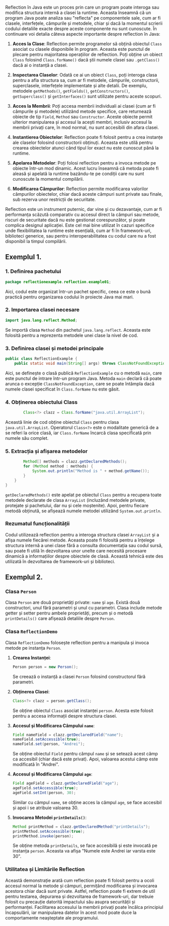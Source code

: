 Reflection în Java este un proces prin care un program poate interoga sau modifica structura internă a clasei la runtime. Aceasta înseamnă că un program Java poate analiza sau "reflecta" pe componentele sale, cum ar fi clasele, interfețele, câmpurile și metodele, chiar și dacă la momentul scrierii codului detaliile exacte despre aceste componente nu sunt cunoscute. În continuare voi detalia câteva aspecte importante despre reflection în Java:

1. **Acces la Clase**: Reflection permite programelor să obțină obiectul `Class` asociat cu clasele disponibile în program. Aceasta este punctul de plecare pentru majoritatea operațiilor de reflection. Poți obține un obiect `Class` folosind `Class.forName()` dacă știi numele clasei sau `.getClass()` dacă ai o instanță a clasei.

2. **Inspectarea Claselor**: Odată ce ai un obiect `Class`, poți interoga clasa pentru a afla structura sa, cum ar fi metodele, câmpurile, constructorii, superclasele, interfețele implementate și alte detalii. De exemplu, metodele `getMethods()`, `getFields()`, `getConstructors()`, `getSuperclass()` și `getInterfaces()` sunt utilizate pentru aceste scopuri.

3. **Acces la Membrii**: Poți accesa membrii individuali ai clasei (cum ar fi câmpurile și metodele) utilizând metode specifice, care returnează obiecte de tip `Field`, `Method` sau `Constructor`. Aceste obiecte permit ulterior manipularea și accesul la acești membri, inclusiv accesul la membrii privați care, în mod normal, nu sunt accesibili din afara clasei.

4. **Instantierea Obiectelor**: Reflection poate fi folosit pentru a crea instanțe ale claselor folosind constructorii obținuți. Aceasta este utilă pentru crearea obiectelor atunci când tipul lor exact nu este cunoscut până la runtime.

5. **Apelarea Metodelor**: Poți folosi reflection pentru a invoca metode pe obiecte într-un mod dinamic. Acest lucru înseamnă că metoda poate fi aleasă și apelată la runtime bazându-te pe condiții care nu sunt cunoscute la momentul compilării.

6. **Modificarea Câmpurilor**: Reflection permite modificarea valorilor câmpurilor obiectelor, chiar dacă aceste câmpuri sunt private sau finale, sub rezerva unor restricții de securitate.

Reflection este un instrument puternic, dar vine și cu dezavantaje, cum ar fi performanța scăzută comparativ cu accesul direct la câmpuri sau metode, riscuri de securitate dacă nu este gestionat corespunzător, și poate complica designul aplicației. Este cel mai bine utilizat în cazuri specifice unde flexibilitatea la runtime este esențială, cum ar fi în framework-uri, biblioteci generice, sau pentru interoperabilitatea cu codul care nu a fost disponibil la timpul compilării.

## Exemplul 1.

### 1. Definirea pachetului
```java
package reflectionexample.reflection.example01;
```
Aici, codul este organizat într-un pachet specific, ceea ce este o bună practică pentru organizarea codului în proiecte Java mai mari.

### 2. Importarea clasei necesare
```java
import java.lang.reflect.Method;
```
Se importă clasa `Method` din pachetul `java.lang.reflect`. Aceasta este folosită pentru a reprezenta metodele unei clase la nivel de cod.

### 3. Definirea clasei și metodei principale
```java
public class ReflectionExample {
    public static void main(String[] args) throws ClassNotFoundException {
```
Aici, se definește o clasă publică `ReflectionExample` cu o metodă `main`, care este punctul de intrare într-un program Java. Metoda `main` declară că poate arunca o excepție `ClassNotFoundException`, care se poate întâmpla dacă numele clasei specificat în `Class.forName` nu este găsit.

### 4. Obținerea obiectului Class
```java
        Class<?> clazz = Class.forName("java.util.ArrayList");
```
Această linie de cod obține obiectul `Class` pentru clasa `java.util.ArrayList`. Operatorul `Class<?>` este o modalitate generică de a se referi la orice clasă, iar `Class.forName` încarcă clasa specificată prin numele său complet.

### 5. Extracția și afișarea metodelor
```java
        Method[] methods = clazz.getDeclaredMethods();
        for (Method method : methods) {
            System.out.println("Method is " + method.getName());
        }
    }
}
```
`getDeclaredMethods()` este apelat pe obiectul `Class` pentru a recupera toate metodele declarate de clasa `ArrayList` (incluzând metodele private, protejate și pachetului, dar nu și cele moștenite). Apoi, pentru fiecare metodă obținută, se afișează numele metodei utilizând `System.out.println`.

### Rezumatul funcționalității
Codul utilizează reflection pentru a interoga structura clasei `ArrayList` și a afișa numele fiecărei metode. Aceasta poate fi folosită pentru a înțelege structura internă a unei clase fără a consulta documentația sau codul sursă, sau poate fi utilă în dezvoltarea unor unelte care necesită procesare dinamică a informațiilor despre obiectele de clasă. Această tehnică este des utilizată în dezvoltarea de framework-uri și biblioteci.

## Exemplul 2.

### Clasa `Person`
Clasa `Person` are două proprietăți private: `name` și `age`. Există două constructori, unul fără parametri și unul cu parametri. Clasa include metode getter și setter pentru ambele proprietăți, precum și o metodă `printDetails()` care afișează detaliile despre `Person`.

### Clasa `ReflectionDemo`
Clasa `ReflectionDemo` folosește reflection pentru a manipula și invoca metode pe instanța `Person`.

1. **Crearea Instanței**:
   ```java
   Person person = new Person();
   ```
   Se creează o instanță a clasei `Person` folosind constructorul fără parametri.

2. **Obținerea Clasei**:
   ```java
   Class<?> clazz = person.getClass();
   ```
   Se obține obiectul `Class` asociat instanței `person`. Acesta este folosit pentru a accesa informații despre structura clasei.

3. **Accesul și Modificarea Câmpului `name`**:
   ```java
   Field nameField = clazz.getDeclaredField("name");
   nameField.setAccessible(true);
   nameField.set(person, "Andrei");
   ```
   Se obține obiectul `Field` pentru câmpul `name` și se setează acest câmp ca accesibil (chiar dacă este privat). Apoi, valoarea acestui câmp este modificată în "Andrei".

4. **Accesul și Modificarea Câmpului `age`**:
   ```java
   Field ageField = clazz.getDeclaredField("age");
   ageField.setAccessible(true);
   ageField.setInt(person, 30);
   ```
   Similar cu câmpul `name`, se obține acces la câmpul `age`, se face accesibil și apoi i se atribuie valoarea 30.

5. **Invocarea Metodei `printDetails()`**:
   ```java
   Method printMethod = clazz.getDeclaredMethod("printDetails");
   printMethod.setAccessible(true);
   printMethod.invoke(person);
   ```
   Se obține metoda `printDetails`, se face accesibilă și este invocată pe instanța `person`. Aceasta va afișa "Numele este Andrei iar varsta este 30".

### Utilitatea și Limitările Reflection
Această demonstrație arată cum reflection poate fi folosit pentru a ocoli accesul normal la metode și câmpuri, permițând modificarea și invocarea acestora chiar dacă sunt private. Astfel, reflection poate fi extrem de util pentru testarea, depurarea și dezvoltarea de framework-uri, dar trebuie folosit cu precauție datorită impactului său asupra securității și performanței. Facilitarea accesului la membrii privați poate încălca principiul încapsulării, iar manipularea datelor în acest mod poate duce la comportamente neașteptate ale programului.

